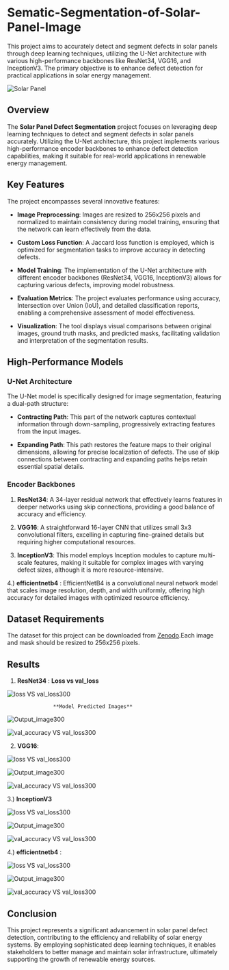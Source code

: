 # Sematic-Segmentation-of-Solar-Panel-Image
This project aims to accurately detect and segment defects in solar panels through deep learning techniques, utilizing the U-Net architecture with various high-performance backbones like ResNet34, VGG16, and InceptionV3. The primary objective is to enhance defect detection for practical applications in solar energy management.

![Solar Panel](https://images.takeshape.io/1f1d0876-be74-4b33-99c8-6ac93f1d70db/dev/34b0ddf2-dbd9-4945-bec0-858eacbf3410/hero-solar-close-up-cc-jake-haskell-2015.jpg?auto=compress%2Cformat&w=1200)


## Overview

The **Solar Panel Defect Segmentation** project focuses on leveraging deep learning techniques to detect and segment defects in solar panels accurately. Utilizing the U-Net architecture, this project implements various high-performance encoder backbones to enhance defect detection capabilities, making it suitable for real-world applications in renewable energy management.

## Key Features

The project encompasses several innovative features:

- **Image Preprocessing**: Images are resized to 256x256 pixels and normalized to maintain consistency during model training, ensuring that the network can learn effectively from the data.

- **Custom Loss Function**: A Jaccard loss function is employed, which is optimized for segmentation tasks to improve accuracy in detecting defects.

- **Model Training**: The implementation of the U-Net architecture with different encoder backbones (ResNet34, VGG16, InceptionV3) allows for capturing various defects, improving model robustness.

- **Evaluation Metrics**: The project evaluates performance using accuracy, Intersection over Union (IoU), and detailed classification reports, enabling a comprehensive assessment of model effectiveness.

- **Visualization**: The tool displays visual comparisons between original images, ground truth masks, and predicted masks, facilitating validation and interpretation of the segmentation results.

## High-Performance Models

### U-Net Architecture

The U-Net model is specifically designed for image segmentation, featuring a dual-path structure:

- **Contracting Path**: This part of the network captures contextual information through down-sampling, progressively extracting features from the input images.

- **Expanding Path**: This path restores the feature maps to their original dimensions, allowing for precise localization of defects. The use of skip connections between contracting and expanding paths helps retain essential spatial details.

### Encoder Backbones

1. **ResNet34**: A 34-layer residual network that effectively learns features in deeper networks using skip connections, providing a good balance of accuracy and efficiency.

2. **VGG16**: A straightforward 16-layer CNN that utilizes small 3x3 convolutional filters, excelling in capturing fine-grained details but requiring higher computational resources.

3. **InceptionV3**: This model employs Inception modules to capture multi-scale features, making it suitable for complex images with varying defect sizes, although it is more resource-intensive.

4.)  **efficientnetb4** : EfficientNetB4 is a convolutional neural network model that scales image resolution, depth, and width uniformly, offering high accuracy for detailed images with optimized resource efficiency.

## Dataset Requirements

The dataset for this project can be downloaded from [Zenodo](https://zenodo.org/records/10939100).Each image and mask should be resized to 256x256 pixels.

## Results

1. **ResNet34** :
                    **Loss vs val_loss**
   
![loss VS val_loss300](https://github.com/user-attachments/assets/83714788-77fb-4064-a645-de972ea8e063)


                   **Model Predicted Images**

![Output_image300](https://github.com/user-attachments/assets/80ab0be1-af9b-4c68-ad2f-9eb83b303596)



![val_accuracy VS val_loss300](https://github.com/user-attachments/assets/4e96670d-75c8-4a96-b0c6-82e8906b2bfd)


2. **VGG16**:
   
![loss VS val_loss300](https://github.com/user-attachments/assets/193fc475-7e4a-4a98-bd72-c737e4b5ca87)


![Output_image300](https://github.com/user-attachments/assets/b3df6610-7b06-4ce7-90da-0197f158c4a5)


![val_accuracy VS val_loss300](https://github.com/user-attachments/assets/88a87ff8-ec47-4348-9b10-6ad4f0e4757b)


3.) **InceptionV3**

![loss VS val_loss300](https://github.com/user-attachments/assets/15011017-c2ae-4926-af1f-2af2b942d7e1)


![Output_image300](https://github.com/user-attachments/assets/00a89e98-763e-4aa7-8dba-1f8193379008)


![val_accuracy VS val_loss300](https://github.com/user-attachments/assets/3d737497-d219-4441-9066-c1bb4878e7e4)


4.)  **efficientnetb4** :

![loss VS val_loss300](https://github.com/user-attachments/assets/965c7efd-3c5c-4932-8201-24c96c26ae4a)


![Output_image300](https://github.com/user-attachments/assets/05bebc92-1e3f-4a22-ae3e-6eef93ba260c)


![val_accuracy VS val_loss300](https://github.com/user-attachments/assets/4600e987-e82d-44d5-8105-3b64343989b6)


## Conclusion

This project represents a significant advancement in solar panel defect detection, contributing to the efficiency and reliability of solar energy systems. By employing sophisticated deep learning techniques, it enables stakeholders to better manage and maintain solar infrastructure, ultimately supporting the growth of renewable energy sources.
